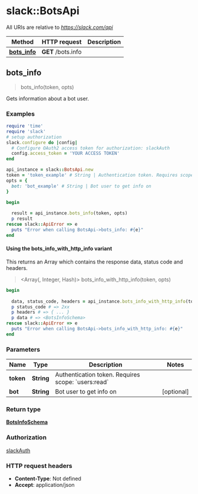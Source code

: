 # slack::BotsApi

All URIs are relative to *https://slack.com/api*

| Method | HTTP request | Description |
| ------ | ------------ | ----------- |
| [**bots_info**](BotsApi.md#bots_info) | **GET** /bots.info |  |


## bots_info

> <BotsInfoSchema> bots_info(token, opts)



Gets information about a bot user.

### Examples

```ruby
require 'time'
require 'slack'
# setup authorization
slack.configure do |config|
  # Configure OAuth2 access token for authorization: slackAuth
  config.access_token = 'YOUR ACCESS TOKEN'
end

api_instance = slack::BotsApi.new
token = 'token_example' # String | Authentication token. Requires scope: `users:read`
opts = {
  bot: 'bot_example' # String | Bot user to get info on
}

begin
  
  result = api_instance.bots_info(token, opts)
  p result
rescue slack::ApiError => e
  puts "Error when calling BotsApi->bots_info: #{e}"
end
```

#### Using the bots_info_with_http_info variant

This returns an Array which contains the response data, status code and headers.

> <Array(<BotsInfoSchema>, Integer, Hash)> bots_info_with_http_info(token, opts)

```ruby
begin
  
  data, status_code, headers = api_instance.bots_info_with_http_info(token, opts)
  p status_code # => 2xx
  p headers # => { ... }
  p data # => <BotsInfoSchema>
rescue slack::ApiError => e
  puts "Error when calling BotsApi->bots_info_with_http_info: #{e}"
end
```

### Parameters

| Name | Type | Description | Notes |
| ---- | ---- | ----------- | ----- |
| **token** | **String** | Authentication token. Requires scope: &#x60;users:read&#x60; |  |
| **bot** | **String** | Bot user to get info on | [optional] |

### Return type

[**BotsInfoSchema**](BotsInfoSchema.md)

### Authorization

[slackAuth](../README.md#slackAuth)

### HTTP request headers

- **Content-Type**: Not defined
- **Accept**: application/json

